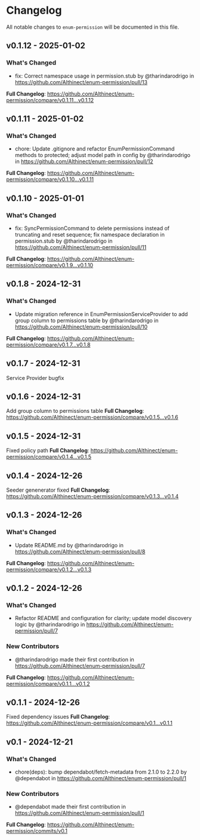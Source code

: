 # Changelog

All notable changes to `enum-permission` will be documented in this file.

## v0.1.12 - 2025-01-02

### What's Changed

* fix: Correct namespace usage in permission.stub by @tharindarodrigo in https://github.com/Althinect/enum-permission/pull/13

**Full Changelog**: https://github.com/Althinect/enum-permission/compare/v0.1.11...v0.1.12

## v0.1.11 - 2025-01-02

### What's Changed

* chore: Update .gitignore and refactor EnumPermissionCommand methods to protected; adjust model path in config by @tharindarodrigo in https://github.com/Althinect/enum-permission/pull/12

**Full Changelog**: https://github.com/Althinect/enum-permission/compare/v0.1.10...v0.1.11

## v0.1.10 - 2025-01-01

### What's Changed

* fix: SyncPermissionCommand to delete permissions instead of truncating and reset sequence; fix namespace declaration in permission.stub by @tharindarodrigo in https://github.com/Althinect/enum-permission/pull/11

**Full Changelog**: https://github.com/Althinect/enum-permission/compare/v0.1.9...v0.1.10

## v0.1.8 - 2024-12-31

### What's Changed

* Update migration reference in EnumPermissionServiceProvider to add group column to permissions table by @tharindarodrigo in https://github.com/Althinect/enum-permission/pull/10

**Full Changelog**: https://github.com/Althinect/enum-permission/compare/v0.1.7...v0.1.8

## v0.1.7 - 2024-12-31

Service Provider bugfix

## v0.1.6 - 2024-12-31

Add group column to permissions table
**Full Changelog**: https://github.com/Althinect/enum-permission/compare/v0.1.5...v0.1.6

## v0.1.5 - 2024-12-31

Fixed policy path
**Full Changelog**: https://github.com/Althinect/enum-permission/compare/v0.1.4...v0.1.5

## v0.1.4 - 2024-12-26

Seeder genenerator fixed
**Full Changelog**: https://github.com/Althinect/enum-permission/compare/v0.1.3...v0.1.4

## v0.1.3 - 2024-12-26

### What's Changed

* Update README.md by @tharindarodrigo in https://github.com/Althinect/enum-permission/pull/8

**Full Changelog**: https://github.com/Althinect/enum-permission/compare/v0.1.2...v0.1.3

## v0.1.2 - 2024-12-26

### What's Changed

* Refactor README and configuration for clarity; update model discovery logic by @tharindarodrigo in https://github.com/Althinect/enum-permission/pull/7

### New Contributors

* @tharindarodrigo made their first contribution in https://github.com/Althinect/enum-permission/pull/7

**Full Changelog**: https://github.com/Althinect/enum-permission/compare/v0.1.1...v0.1.2

## v0.1.1 - 2024-12-26

Fixed dependency issues
**Full Changelog**: https://github.com/Althinect/enum-permission/compare/v0.1...v0.1.1

## v0.1 - 2024-12-21

### What's Changed

* chore(deps): bump dependabot/fetch-metadata from 2.1.0 to 2.2.0 by @dependabot in https://github.com/Althinect/enum-permission/pull/1

### New Contributors

* @dependabot made their first contribution in https://github.com/Althinect/enum-permission/pull/1

**Full Changelog**: https://github.com/Althinect/enum-permission/commits/v0.1
